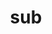 ---
title: sub
meaning: under
ch: nine
pos: preposition
di: (takes ablative)
mt: yes
mt8thru10: yes
---